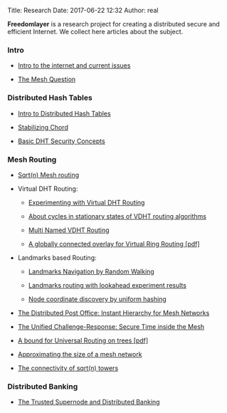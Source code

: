 Title: Research
Date: 2017-06-22 12:32
Author: real

**Freedomlayer** is a research project for creating a distributed secure and
efficient Internet. We collect here articles about the subject.

### Intro

-   [Intro to the internet and current issues](
    {filename}/articles/freedomlayer/intro_internet/intro_internet.mdown)


-   [The Mesh Question](
    {filename}/articles/freedomlayer/mesh_question/mesh_question.mdown)


### Distributed Hash Tables


-   [Intro to Distributed Hash Tables](
    {filename}/articles/freedomlayer/dht_intro/dht_intro.mdown)

-   [Stabilizing Chord](
    {filename}/articles/freedomlayer/chord_stabilize/chord_stabilize.mdown)

-   [Basic DHT Security Concepts](
    {filename}/articles/freedomlayer/dht_basic_security/dht_basic_security.mdown)


### Mesh Routing

-   [Sqrt(n) Mesh routing](
    {filename}/articles/freedomlayer/sqrt_n_routing/sqrt_n_routing.mdown)

-   Virtual DHT Routing:
    -   [Experimenting with Virtual DHT Routing](
        {filename}/articles/freedomlayer/exp_virtual_dht_routing/exp_virtual_dht_routing.mdown)

    -   [About cycles in stationary states of VDHT routing algorithms](
        {filename}/articles/freedomlayer/vdht_cycles_rounds/vdht_cycles_rounds.mdown)

    -   [Multi Named VDHT Routing](
        {filename}/articles/freedomlayer/multi_named_vdht_routing/multi_named_vdht_routing.mdown)

    -   [A globally connected overlay for Virtual Ring Routing [pdf]](
        {filename}/articles/assets/chord_connected_routing.pdf)

-   Landmarks based Routing:
    -   [Landmarks Navigation by Random Walking](
        {filename}/articles/freedomlayer/landmarks_navigation_rw/landmarks_navigation_rw.mdown)

    -   [Landmarks routing with lookahead experiment results](
        {filename}/articles/freedomlayer/landmarks_lookahead/landmarks_lookahead.mdown)

    -   [Node coordinate discovery by uniform hashing](
        {filename}/articles/freedomlayer/landmarks_discovery_hashing/landmarks_discovery_hashing.mdown)

-   [The Distributed Post Office: Instant Hierarchy for Mesh Networks](
    {filename}/articles/freedomlayer/dist_post_office/dist_post_office.mdown)


-   [The Unified Challenge-Response: Secure Time inside the Mesh](
    {filename}/articles/freedomlayer/unified_challenge_response/unified_challenge_response.mdown)

-   [A bound for Universal Routing on trees [pdf]](
    {filename}/articles/assets/bounds_universal_tree_routing.pdf)

-   [Approximating the size of a mesh network](
    {filename}/articles/freedomlayer/approximate_net_size/approximate_net_size.mdown)

-   [The connectivity of sqrt(n) towers](
    {filename}/articles/freedomlayer/connectivity_towers/connectivity_towers.mdown)



### Distributed Banking

-   [The Trusted Supernode and Distributed Banking](
    {filename}/articles/freedomlayer/dist_bank/dist_bank.mdown)

